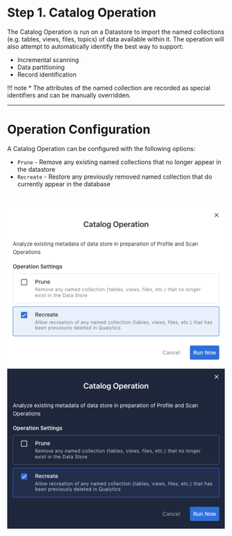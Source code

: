 # Step 1. Catalog Operation

The Catalog Operation is run on a Datastore to import the named collections (e.g. tables, views, files, topics) of data available within it. The operation will also attempt to automatically identify the best way to support:

* Incremental scanning
* Data partitioning
* Record identification

!!! note
    * The attributes of the named collection are recorded as special identifiers and can be manually overridden.

---
# Operation Configuration


A Catalog Operation can be configured with the following options:

* `Prune` - Remove any existing named collections that no longer appear in the datastore
* `Recreate` - Restore any previously removed named collection that do currently appear in the database
<br>

![Screenshot](../assets/operations/operation-catalog-light.png#only-light)
![Screenshot](../assets/operations/operation-catalog-dark.png#only-dark)